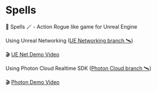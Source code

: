 # Spells
:mage: Spells :magic_wand: - Action Rogue like game for Unreal Engine

Using Unreal Networking ([UE Networking branch :artificial_satellite:](https://github.com/juaxix/Spells/tree/UnrealNetworking))

:clapper: [UE Net Demo Video](https://www.youtube.com/watch?v=O5Hlf45sPsI)

Using Photon Cloud Realtime SDK ([Photon Cloud branch :artificial_satellite:](https://github.com/juaxix/Spells/tree/PhotonCloud))

:clapper: [Photon Demo Video](https://www.youtube.com/watch?v=caBTPxskvz8)

